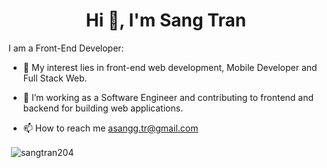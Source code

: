 <h1 align="center">Hi 👋, I'm Sang Tran</h1>
I am a Front-End Developer:

- :telescope: My interest lies in front-end web development, Mobile Developer and Full Stack Web.
  
- :seedling: I’m working as a Software Engineer and contributing to frontend and backend for building web applications.

- 📫 How to reach me asangg.tr@gmail.com
  



<p>&nbsp;<img align="center" src="https://github-readme-stats.vercel.app/api?username=sangtran204&show_icons=true&locale=en" alt="sangtran204" /></p>

